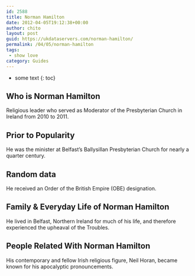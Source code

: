 ```yaml
---
id: 2588
title: Norman Hamilton
date: 2012-04-05T19:12:38+00:00
author: chito
layout: post
guid: https://ukdataservers.com/norman-hamilton/
permalink: /04/05/norman-hamilton
tags:
 - show love
category: Guides
---
```


* some text
{: toc}
          
          
## Who is  Norman Hamilton
                  
                  
                  
Religious leader who served as Moderator of the Presbyterian Church in Ireland from 2010 to 2011.
                  
                
                
                
## Prior to Popularity 
                  
                  
                  
He was the minister at Belfast&#8217;s Ballysillan Presbyterian Church for nearly a quarter century.
                  
                
                
                
## Random data 
                  
                  
                  
He received an Order of the British Empire (OBE) designation.
                  
                
                
                
## Family & Everyday Life of Norman Hamilton
                  
                  
                  
He lived in Belfast, Northern Ireland for much of his life, and therefore experienced the upheaval of the Troubles.
                  
                
                
                
## People Related With  Norman Hamilton
                  
                  
                  
His contemporary and fellow Irish religious figure, Neil Horan, became known for his apocalyptic pronouncements.
                  
                
              
            
          
          
          
    
    
  
